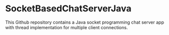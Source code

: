 # SocketBasedChatServerJava
This Github repository contains a Java socket programming chat server app with thread implementation for multiple client connections.
